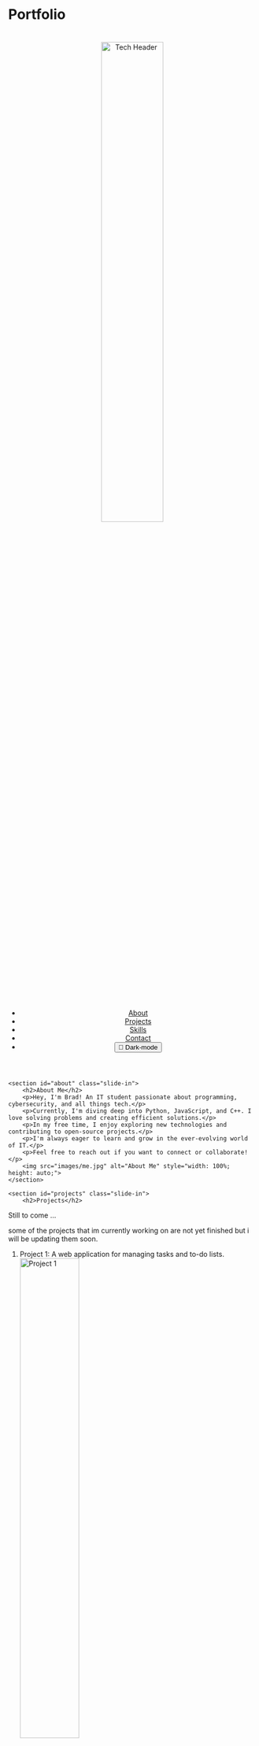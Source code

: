 # Portfolio
<!-- A simple portfolio  not that complex because of time and stuff but this is a simple one -->
<!DOCTYPE html>
<html lang="en">
<head>
    <meta charset="UTF-8">
    <meta name="viewport" content="width=device-width, initial-scale=1.0">
    <title>Brad's Portfolio</title>
    <link rel="stylesheet" href="portfolio.css">
    <script defer src="portfolio.js"></script>
</head>
<body>
    <header>
        <h1 id="typed-text"></h1>
        <img src="images/tech.jpg" alt="Tech Header" style="width: 50%; height: auto;">
        <nav>
            <ul>
                <li><a href="#about">About</a></li>
                <li><a href="#projects">Projects</a></li>
                <li><a href="#skills">Skills</a></li>
                <li><a href="#contact">Contact</a></li>
                <li><button id="dark-mode-toggle">🌙 Dark-mode</button></li>
            </ul>
        </nav>
    </header>
    
    <section id="about" class="slide-in">
        <h2>About Me</h2>
        <p>Hey, I'm Brad! An IT student passionate about programming, cybersecurity, and all things tech.</p>
        <p>Currently, I'm diving deep into Python, JavaScript, and C++. I love solving problems and creating efficient solutions.</p>
        <p>In my free time, I enjoy exploring new technologies and contributing to open-source projects.</p>
        <p>I'm always eager to learn and grow in the ever-evolving world of IT.</p>
        <p>Feel free to reach out if you want to connect or collaborate!</p>
        <img src="images/me.jpg" alt="About Me" style="width: 100%; height: auto;">
    </section>
    
    <section id="projects" class="slide-in">
        <h2>Projects</h2>
<p> Still to come ...</p>
<p>
    some of the projects that im currently working on are not yet finished but i will be updating them soon. <br>
    <ol>
        <li> Project 1: A web application for managing tasks and to-do lists.</li>
        <img src="images/tech trends.jpg" alt="Project 1" style="width: 50%; height: auto;"></li>
        <li> Project 2: A Python script for automating data analysis.</li>
        <img src="images/dipositif.jpg" alt="Project 2" style="width: auto ; height:300px;"></li>
        <li> Project 3: A JavaScript game that challenges users to solve puzzles.</li>
        <img src="images/technologia.jpg"alt="Project 3" style="width: auto ; height:300px;"></li>
        </ol>
    </p>
<p>
    im also venturing on programming an AI that uses machine learning and  can interprete natural language with ease<br>
    and also a web application that uses AI to help users with their daily tasks.<br>
    the AI is going to be kind of the same with chat gpt but without the limited access <br>
    and also the web application is going to be a bit different from the chat gpt<br>
</p>
<p>
    <img src="images/Ai.jpg" alt="Ai" style="width: 400px ; height: auto;">
    <p>These projects are a work in progress, and I look forward to sharing them with you soon!
</p>
<p>These projects are a work in progress, and I look forward to sharing them with you soon!</p>
    </section>
    
    <section id="skills" class="slide-in">
        <h2>Skills</h2>
        <p>Here are some of the skills I've acquired during my studies:</p>
        <p>
            As an IT enthusiast with a strong focus on programming and cybersecurity, I have honed a wide range of technical skills across various domains. <br>
            My expertise includes developing efficient, scalable code in diffferent languages and <br>
            implementing secure systems by applying best practices in ethical hacking and vulnerability assessments.<br>
            I am proficient in network security, penetration testing, and data protection, with a keen understanding of threat analysis and risk management.<br>
            Additionally, I am well-versed in troubleshooting, system administration, and cloud technologies, continuously seeking to expand my knowledge and stay ahead of industry trends.<br>
            My problem-solving mindset, attention to detail, and ability to collaborate effectively allow me to contribute to complex projects and deliver innovative solutions.
        </p>
        <p>
            Some of the languages i know are ; 
            <ol>
                <li> Programming (Python, JavaScript, C++)</li>
                <li> Cybersecurity</li>
                <li> Web Development</li>
                <li> Database Management</li>
            </ol>
        </p>
        
    </section>
    
    <section id="contact" class="slide-in">
        <h2>Contact</h2>
        <p>Email: brad@example.com</p>
        <p>LinkedIn: linkedin.com/in/brad</p>
    </section>
    
    <footer>
        <p>&copy; 2025 Brad. All rights reserved.</p>
    </footer>
</body>
</html>

